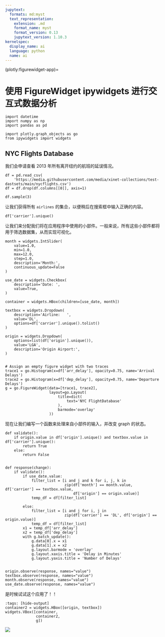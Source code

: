 ```yaml
---
jupytext:
  formats: md:myst
  text_representation:
    extension: .md
    format_name: myst
    format_version: 0.13
    jupytext_version: 1.10.3
kernelspec:
  display_name: ai
  language: python
  name: ai
---
```


(plotly:figurewidget-app)=
# 使用 FigureWidget ipywidgets 进行交互式数据分析

```{code-cell} ipython3
import datetime
import numpy as np
import pandas as pd

import plotly.graph_objects as go
from ipywidgets import widgets
```

## NYC Flights Database

我们会申请查看 2013 年所有离开纽约的航班的延误情况。

```{code-cell} ipython3
df = pd.read_csv(
    'https://media.githubusercontent.com/media/xinet-collections/test-dastsets/main/nycflights.csv')
df = df.drop(df.columns[[0]], axis=1)
```

```{code-cell} ipython3
df.sample(3)
```

让我们获得所有 `airlines` 的集合，以便稍后在搜索框中输入正确的内容。

```{code-cell} ipython3
df['carrier'].unique()
```

让我们来分配我们将在应用程序中使用的小部件。一般来说，所有这些小部件都将用于筛选数据集，从而实现可视化。

```{code-cell} ipython3
month = widgets.IntSlider(
    value=1.0,
    min=1.0,
    max=12.0,
    step=1.0,
    description='Month:',
    continuous_update=False
)

use_date = widgets.Checkbox(
    description='Date: ',
    value=True,
)

container = widgets.HBox(children=[use_date, month])

textbox = widgets.Dropdown(
    description='Airline:   ',
    value='DL',
    options=df['carrier'].unique().tolist()
)

origin = widgets.Dropdown(
    options=list(df['origin'].unique()),
    value='LGA',
    description='Origin Airport:',
)


# Assign an empty figure widget with two traces
trace1 = go.Histogram(x=df['arr_delay'], opacity=0.75, name='Arrival Delays')
trace2 = go.Histogram(x=df['dep_delay'], opacity=0.75, name='Departure Delays')
g = go.FigureWidget(data=[trace1, trace2],
                    layout=go.Layout(
                        title=dict(
                            text='NYC FlightDatabase'
                        ),
                        barmode='overlay'
                    ))
```

现在让我们编写一个函数来处理来自小部件的输入，并改变 graph 的状态。

```{code-cell} ipython3
def validate():
    if origin.value in df['origin'].unique() and textbox.value in df['carrier'].unique():
        return True
    else:
        return False


def response(change):
    if validate():
        if use_date.value:
            filter_list = [i and j and k for i, j, k in
                           zip(df['month'] == month.value, df['carrier'] == textbox.value,
                               df['origin'] == origin.value)]
            temp_df = df[filter_list]

        else:
            filter_list = [i and j for i, j in
                           zip(df['carrier'] == 'DL', df['origin'] == origin.value)]
            temp_df = df[filter_list]
        x1 = temp_df['arr_delay']
        x2 = temp_df['dep_delay']
        with g.batch_update():
            g.data[0].x = x1
            g.data[1].x = x2
            g.layout.barmode = 'overlay'
            g.layout.xaxis.title = 'Delay in Minutes'
            g.layout.yaxis.title = 'Number of Delays'


origin.observe(response, names="value")
textbox.observe(response, names="value")
month.observe(response, names="value")
use_date.observe(response, names="value")
```

是时候试试这个应用了！！

```{code-cell} ipython3
:tags: [hide-output]
container2 = widgets.HBox([origin, textbox])
widgets.VBox([container,
              container2,
              g])
```

<img src = 'https://media.githubusercontent.com/media/xinet-collections/test-dastsets/main/tests/figurewidget-app.gif' >

